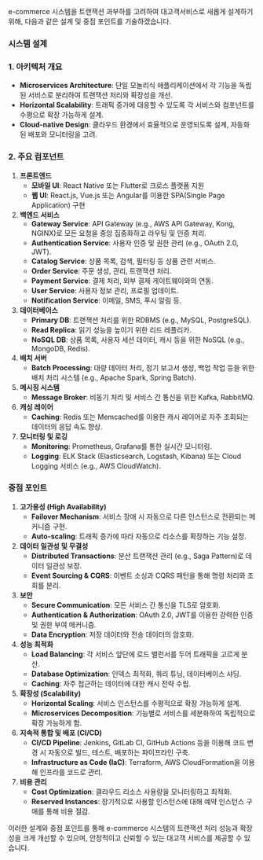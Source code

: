 e-commerce 시스템을 트랜잭션 과부하를 고려하여 대고객서비스로 새롭게 설계하기 위해, 다음과 같은 설계 및 중점 포인트를 기술하겠습니다.

### 시스템 설계

### 1. 아키텍처 개요

- **Microservices Architecture**: 단일 모놀리식 애플리케이션에서 각 기능을 독립된 서비스로 분리하여 트랜잭션 처리와 확장성을 개선.
- **Horizontal Scalability**: 트래픽 증가에 대응할 수 있도록 각 서비스와 컴포넌트를 수평으로 확장 가능하게 설계.
- **Cloud-native Design**: 클라우드 환경에서 효율적으로 운영되도록 설계, 자동화된 배포와 모니터링을 고려.

### 2. 주요 컴포넌트

1. **프론트엔드**
    - **모바일 UI**: React Native 또는 Flutter로 크로스 플랫폼 지원
    - **웹 UI**: React.js, Vue.js 또는 Angular를 이용한 SPA(Single Page Application) 구현
2. **백엔드 서비스**
    - **Gateway Service**: API Gateway (e.g., AWS API Gateway, Kong, NGINX)로 모든 요청을 중앙 집중화하고 라우팅 및 인증 처리.
    - **Authentication Service**: 사용자 인증 및 권한 관리 (e.g., OAuth 2.0, JWT).
    - **Catalog Service**: 상품 목록, 검색, 필터링 등 상품 관련 서비스.
    - **Order Service**: 주문 생성, 관리, 트랜잭션 처리.
    - **Payment Service**: 결제 처리, 외부 결제 게이트웨이와의 연동.
    - **User Service**: 사용자 정보 관리, 프로필 업데이트.
    - **Notification Service**: 이메일, SMS, 푸시 알림 등.
3. **데이터베이스**
    - **Primary DB**: 트랜잭션 처리를 위한 RDBMS (e.g., MySQL, PostgreSQL).
    - **Read Replica**: 읽기 성능을 높이기 위한 리드 레플리카.
    - **NoSQL DB**: 상품 목록, 사용자 세션 데이터, 캐시 등을 위한 NoSQL (e.g., MongoDB, Redis).
4. **배치 서버**
    - **Batch Processing**: 대량 데이터 처리, 정기 보고서 생성, 백업 작업 등을 위한 배치 처리 시스템 (e.g., Apache Spark, Spring Batch).
5. **메시징 시스템**
    - **Message Broker**: 비동기 처리 및 서비스 간 통신을 위한 Kafka, RabbitMQ.
6. **캐싱 레이어**
    - **Caching**: Redis 또는 Memcached를 이용한 캐시 레이어로 자주 조회되는 데이터의 응답 속도 향상.
7. **모니터링 및 로깅**
    - **Monitoring**: Prometheus, Grafana를 통한 실시간 모니터링.
    - **Logging**: ELK Stack (Elasticsearch, Logstash, Kibana) 또는 Cloud Logging 서비스 (e.g., AWS CloudWatch).

### 중점 포인트

1. **고가용성 (High Availability)**
    - **Failover Mechanism**: 서비스 장애 시 자동으로 다른 인스턴스로 전환되는 메커니즘 구현.
    - **Auto-scaling**: 트래픽 증가에 따라 자동으로 리소스를 확장하는 기능 설정.
2. **데이터 일관성 및 무결성**
    - **Distributed Transactions**: 분산 트랜잭션 관리 (e.g., Saga Pattern)로 데이터 일관성 보장.
    - **Event Sourcing & CQRS**: 이벤트 소싱과 CQRS 패턴을 통해 명령 처리와 조회를 분리.
3. **보안**
    - **Secure Communication**: 모든 서비스 간 통신을 TLS로 암호화.
    - **Authentication & Authorization**: OAuth 2.0, JWT를 이용한 강력한 인증 및 권한 부여 메커니즘.
    - **Data Encryption**: 저장 데이터와 전송 데이터의 암호화.
4. **성능 최적화**
    - **Load Balancing**: 각 서비스 앞단에 로드 밸런서를 두어 트래픽을 고르게 분산.
    - **Database Optimization**: 인덱스 최적화, 쿼리 튜닝, 데이터베이스 샤딩.
    - **Caching**: 자주 접근하는 데이터에 대한 캐시 전략 수립.
5. **확장성 (Scalability)**
    - **Horizontal Scaling**: 서비스 인스턴스를 수평적으로 확장 가능하게 설계.
    - **Microservices Decomposition**: 기능별로 서비스를 세분화하여 독립적으로 확장 가능하게 함.
6. **지속적 통합 및 배포 (CI/CD)**
    - **CI/CD Pipeline**: Jenkins, GitLab CI, GitHub Actions 등을 이용해 코드 변경 시 자동으로 빌드, 테스트, 배포하는 파이프라인 구축.
    - **Infrastructure as Code (IaC)**: Terraform, AWS CloudFormation을 이용해 인프라를 코드로 관리.
7. **비용 관리**
    - **Cost Optimization**: 클라우드 리소스 사용량을 모니터링하고 최적화.
    - **Reserved Instances**: 장기적으로 사용할 인스턴스에 대해 예약 인스턴스 구매를 통해 비용 절감.

이러한 설계와 중점 포인트를 통해 e-commerce 시스템의 트랜잭션 처리 성능과 확장성을 크게 개선할 수 있으며, 안정적이고 신뢰할 수 있는 대고객 서비스를 제공할 수 있습니다.
